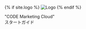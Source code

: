{% if site.logo %}
  <img class="logo" src="{{site.logo | relative_url}}" alt="Logo" />
{% endif %}

<p>"CODE Marketing Cloud"<br>スタートガイド</p>
